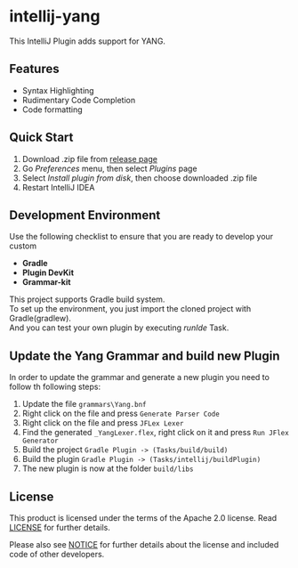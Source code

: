 intellij-yang
=============

This IntelliJ Plugin adds support for YANG.

## Features

- Syntax Highlighting
- Rudimentary Code Completion
- Code formatting


## Quick Start

1. Download .zip file from [release page](https://github.com/afoteas/intellij-yang/releases)
2. Go *Preferences* menu, then select *Plugins* page
3. Select *Install plugin from disk*, then choose downloaded .zip file
4. Restart IntelliJ IDEA


## Development Environment
Use the following checklist to ensure that you are ready to develop your custom
- **Gradle**
- **Plugin DevKit**
- **Grammar-kit**

This project supports Gradle build system.  
To set up the environment, you just import the cloned project with Gradle(gradlew).  
And you can test your own plugin by executing *runIde* Task.  

## Update the Yang Grammar and build new Plugin
In order to update the grammar and generate a new plugin you need to follow th following steps:
1. Update the file `grammars\Yang.bnf`
2. Right click on the file and press `Generate Parser Code`
3. Right click on the file and press `JFLex Lexer`
4. Find the generated `_YangLexer.flex`, right click on it and press `Run JFlex Generator`
5. Build the project `Gradle Plugin -> (Tasks/build/build)`
6. Build the plugin `Gradle Plugin -> (Tasks/intellij/buildPlugin)`
7. The new plugin is now at the folder `build/libs`

## License
This product is licensed under the terms of the Apache 2.0 license.
Read [LICENSE](LICENSE) for further details.

Please also see [NOTICE](NOTICE) for further details about the license and included code of other developers.
